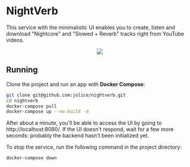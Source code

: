 # NightVerb

This service with the minimalistic UI enables you to create, listen and download "Nightcore" and "Slowed + Reverb" tracks right from YouTube videos.

<p align="center">
  <img src="https://user-images.githubusercontent.com/25826296/194772468-e3dc22dc-492a-412f-8f84-568ccc206559.png">
</p>

## Running

Clone the project and run an app with **Docker Compose**:

```bash
git clone git@github.com:jolice/nightverb.git
cd nightverb
docker-compose pull
docker-compose up --no-build -d
```

After about a minute, you'll be able to access the UI by going to http://localhost:8080/.
If the UI doesn't respond, wait for a few more seconds: probably the backend hasn't been initialized yet.

To stop the service, run the following command in the project directory:

```bash
docker-compose down
```
